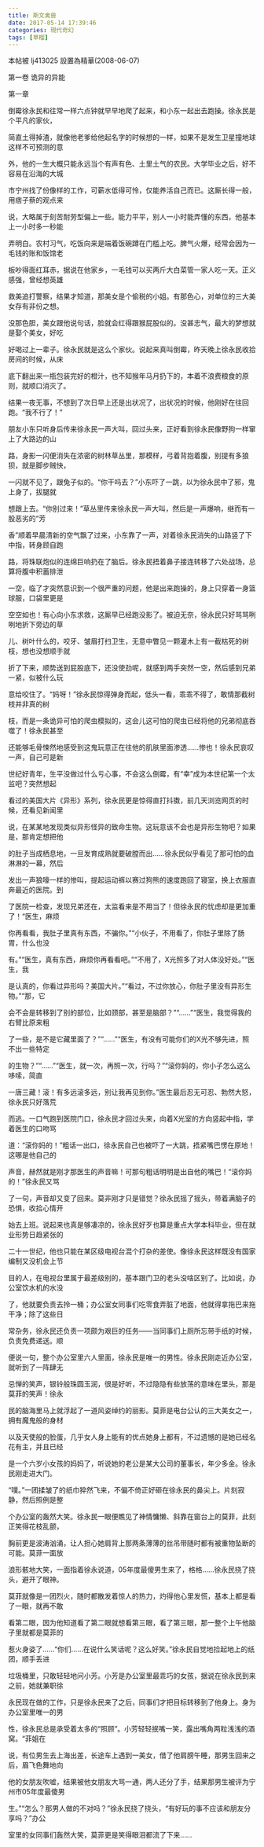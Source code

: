 ```yaml
---
title: 斯文禽兽
date: 2017-05-14 17:39:46
categories: 現代奇幻
tags: [草榴]
---
```

本帖被 lj413025 設置為精華(2008-06-07)

第一卷 诡异的异能

第一章

  倒霉徐永民和往常一样六点钟就早早地爬了起来，和小东一起出去跑操。徐永民是个平凡的家伙，

简直土得掉渣，就像他老爹给他起名字的时候想的一样，如果不是发生卫星撞地球这样不可预测的意

外，他的一生大概只能永远当个有声有色、土里土气的农民。大学毕业之后，好不容易在沿海的大城

市宁州找了份像样的工作，可薪水低得可怜，仅能养活自己而已。这厮长得一般，用痞子蔡的观点来

说，大略属于刻苦耐劳型偏上一些。能力平平，别人一小时能弄懂的东西，他基本上一小时多一秒能

弄明白。农村习气，吃饭向来是端着饭碗蹲在门槛上吃。脾气火爆，经常会因为一毛钱的账和饭馆老

板吵得面红耳赤，据说在他家乡，一毛钱可以买两斤大白菜管一家人吃一天。正义感强，曾经想英雄

救美追打警察，结果才知道，那美女是个偷税的小姐。有那色心，对单位的三大美女存有非份之想。

没那色胆，美女跟他说句话，脸就会红得跟猴屁股似的。没甚志气，最大的梦想就是娶个美女，好吃

好喝过上一辈子。徐永民就是这么个家伙。说起来真叫倒霉，昨天晚上徐永民收拾房间的时候，从床

底下翻出来一瓶包装完好的橙汁，也不知猴年马月扔下的，本着不浪费粮食的原则，就顺口消灭了。

结果一夜无事，不想到了次日早上还是出状况了，出状况的时候，他刚好在往回跑。“我不行了！”

朋友小东只听身后传来徐永民一声大叫，回过头来，正好看到徐永民像野狗一样窜上了大路边的山

路，身影一闪便消失在浓密的树林草丛里，那模样，弓着背抱着腹，别提有多狼狈，就是脚步贼快，

一闪就不见了，跟兔子似的。“你干吗去？”小东吓了一跳，以为徐永民中了邪，鬼上身了，拔腿就

想跟上去。“你别过来！”草丛里传来徐永民一声大叫，然后是一声爆响，继而有一股恶劣的“芳

香”顺着早晨清新的空气飘了过来，小东靠了一声，对着徐永民消失的山路竖了下中指，转身顾自跑

路，将珠联炮似的连绵巨响扔在了脑后。徐永民捂着鼻子接连转移了六处战场，总算将腹中积蓄排泄

一空，临了才突然意识到一个很严重的问题，他是出来跑操的，身上只穿着一身篮球服，口袋里更是

空空如也！有心向小东求救，这厮早已经跑没影了。被迫无奈，徐永民只好骂骂咧咧地折下旁边的草

儿、树叶什么的，咬牙、皱眉打扫卫生，无意中瞥见一颗灌木上有一截枯死的树枝，想也没想顺手就

折了下来，顺势送到屁股底下，还没使劲呢，就感到两手突然一空，然后感到兄弟一紧，似被什么玩

意给咬住了。“妈呀！”徐永民惊得弹身而起，低头一看，乖乖不得了，敢情那截树枝并非真的树

枝，而是一条诡异可怕的爬虫模拟的，这会儿这可怕的爬虫已经将他的兄弟彻底吞噬了！徐永民甚至

还能够毛骨悚然地感受到这鬼玩意正在往他的肌肤里面渗透……惨也！徐永民哀叹一声，自己可是新

世纪好青年，生平没做过什么亏心事，不会这么倒霉，有“幸”成为本世纪第一个太监吧？突然想起

看过的美国大片《异形》系列，徐永民更是惊得直打抖擞，前几天浏览网页的时候，还看见新闻里

说，在某某地发现类似异形怪异的致命生物。这玩意该不会也是异形生物吧？如果是，那肯定想把他

的肚子当成栖息地，一旦发育成熟就要破膛而出……徐永民似乎看见了那可怕的血淋淋的一幕，然后

发出一声狼嚎一样的惨叫，提起运动裤以赛过狗熊的速度跑回了寝室，换上衣服直奔最近的医院。到

了医院一检查，发现兄弟还在，太监看来是不用当了！但徐永民的忧虑却是更加重了！“医生，麻烦

你再看看，我肚子里真有东西，不骗你。”“小伙子，不用看了，你肚子里除了肠胃，什么也没

有。”“医生，真有东西，麻烦你再看看吧。”“不用了，X光照多了对人体没好处。”“医生，我

是认真的，你看过异形吗？美国大片。”“看过，不过你放心，你肚子里没有异形生物。”“那，它

会不会是转移到了别的部位，比如颈部，甚至是脑部？”“……”“医生，我觉得我的右臂比原来粗

了一些，是不是它藏里面了？”“……”“医生，有没有可能你们的X光不够先进，照不出一些特定

的生物？”“……”“医生，就一次，再照一次，行吗？”“滚你妈的，你小子怎么这么哆嗦，简直

一唐三藏！滚！有多远滚多远，别让我再见到你。”医生最后忍无可忍、勃然大怒，徐永民只好落荒

而逃。一口气跑到医院门口，徐永民才回过头来，向着X光室的方向竖起中指，学着医生的口吻骂

道：“滚你妈的！”粗话一出口，徐永民自己也被吓了一大跳，捂紧嘴巴愣在原地！这哪是他自己的

声音，赫然就是刚才那医生的声音嘛！可那句粗话明明是出自他的嘴巴！“滚你妈的！”徐永民又骂

了一句，声音却又变了回来。莫非刚才只是错觉？徐永民摇了摇头，带着满脑子的恐惧，收拾心情开

始去上班。说起来也真是够凄凉的，徐永民好歹也算是重点大学本科毕业，但在就业形势日趋紧张的

二十一世纪，他也只能在某区级电视台混个打杂的差使。像徐永民这样既没有国家编制又没机会上节

目的人，在电视台里属于最差级别的，基本跟门卫的老头没啥区别了。比如说，办公室饮水机的水没

了，他就要负责去拎一桶；办公室女同事们吃零食弄脏了地面，他就得拿拖巴来拖干净；除了这些日

常杂务，徐永民还负责一项颇为艰巨的任务——当同事们上厕所忘带手纸的时候，负责免费递送。顺

便说一句，整个办公室里六人里面，徐永民是唯一的男性。徐永民刚走近办公室，就听到了一阵肆无

忌惮的笑声，银铃般珠圆玉润，很是好听，不过隐隐有些放荡的意味在里头，那是莫菲的笑声！徐永

民的脑海里马上就浮起了一道风姿绰约的丽影。莫菲是电台公认的三大美女之一，拥有魔鬼般的身材

以及天使般的脸蛋，几乎女人身上能有的优点她身上都有，不过遗憾的是她已经名花有主，并且已经

是一个六岁小女孩的妈妈了，听说她的老公是某大公司的董事长，年少多金。徐永民刚走进大门。

“噗。”一团揉皱了的纸巾猝然飞来，不偏不倚正好砸在徐永民的鼻尖上。片刻寂静，然后照例是整

个办公室的轰然大笑。徐永民一眼便瞧见了神情慵懒、斜靠在窗台上的莫菲，此刻正笑得花枝乱颤，

胸前更是波涛汹涌，让人担心她肩背上那两条薄薄的丝吊带随时都有被重物坠断的可能。莫菲一面放

浪形骸地大笑，一面指着徐永说道，05年度最傻男生来了，格格……徐永民挠了挠头，避开了眼神。

莫菲就像是一团烈火，随时都散发着惊人的热力，灼得他心里发慌，基本上都是看了一眼，就再不敢

看第二眼，因为他知道看了第二眼就想看第三眼，看了第三眼，那一整个上午他脑子里就都是莫菲的

惹火身姿了……“你们……在说什么笑话呢？这么好笑。”徐永民自觉地捡起地上的纸团，顺手丢进

垃圾桶里，只敢轻轻地问小芳。小芳是办公室里最乖巧的女孩，据说在徐永民到来之前，她就兼职徐

永民现在做的工作，只是徐永民来了之后，同事们才把目标转移到了他身上。身为办公室里唯一的男

性，徐永民总是承受着太多的“照顾”。小芳轻轻抿嘴一笑，露出嘴角两粒浅浅的酒窝。“菲姐在

说，有位男生去上海出差，长途车上遇到一美女，借了他肩膀午睡，那男生回来之后，眉飞色舞地向

他的女朋友吹嘘，结果被他女朋友大骂一通，两人还分了手，结果那男生被评为宁州市05年度最傻男

生。”“怎么？那男人做的不对吗？”徐永民挠了挠头，“有好玩的事不应该和朋友分享吗？”办公

室里的女同事们轰然大笑，莫菲更是笑得眼泪都流了下来……